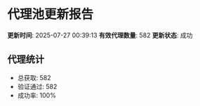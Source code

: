 # 代理池更新报告

**更新时间**: 2025-07-27 00:39:13
**有效代理数量**: 582
**更新状态**:  成功

## 代理统计
- 总获取: 582
- 验证通过: 582
- 成功率: 100%
